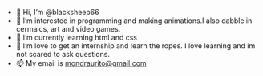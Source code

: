 - 👋 Hi, I’m @blacksheep66 
- 👀 I’m interested in programming and making animations.I also dabble in cermaics, art and video games. 
- 🌱 I’m currently learning html and css
- 💞️ I’m love to get an internship and learn the ropes. I love learning and im not scared to ask questions. 
- 📫 My email is mondraurito@gmail.com

<!---
blacksheep66/blacksheep66 is a ✨ special ✨ repository because its `README.md` (this file) appears on your GitHub profile.
You can click the Preview link to take a look at your changes.
--->
